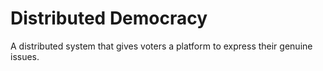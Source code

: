 # Distributed Democracy

A distributed system that gives voters a platform to express their genuine issues.
